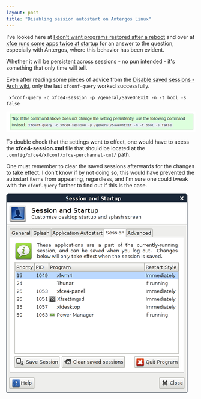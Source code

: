 ```yaml
---
layout: post
title: "Disabling session autostart on Antergos Linux"
---
```


I've looked here at <a href="https://bbs.archlinux.org/viewtopic.php?id=164902" target="_blank">I don't want programs restored after a reboot</a> and over at <a href="https://bbs.archlinux.org/viewtopic.php?id=164354" target="_blank">xfce runs some apps twice at startup</a> for an answer to the question, especially with Antergos, where this behavior has been evident. 

Whether it will be persistent across sessions - no pun intended - it's something that only time will tell. 

Even after reading some pieces of advice from the <a href="https://wiki.archlinux.org/index.php/xfce#Disable_saved_sessions" target="_blank">Disable saved sessions - Arch wiki</a>, only the last `xfconf-query` worked successfully. 

     xfconf-query -c xfce4-session -p /general/SaveOnExit -n -t bool -s false


![](/images/tip-for-xfconfquery.png)


To double check that the settings went to effect, one would have to acess the **xfce4-session.xml** file that should be located at the `.config/xfce4/xfconf/xfce-perchannel-xml/` path. 

One must remember to clear the saved sessions afterwards for the changes to take effect. I don't know if by not doing so, this would have prevented the autostart items from appearing, regardless, and I'm sure one could tweak with the `xfonf-query` further to find out if this is the case. 

![](/images/xfce4-session-preferences-session.png) 

